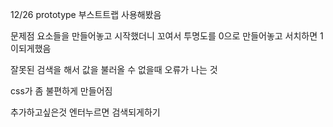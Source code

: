 12/26
prototype
부스트트랩 사용해봤음

문제점
요소들을 만들어놓고 시작했더니 꼬여서
투명도를 0으로 만들어놓고 서치하면 1이되게했음

잘못된 검색을 해서 값을 불러올 수 없을때 오류가 나는 것

css가 좀 불편하게 만들어짐

추가하고싶은것
엔터누르면 검색되게하기